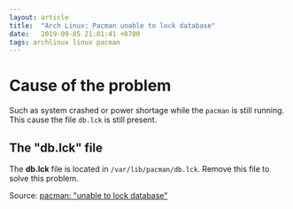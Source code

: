```yaml
---
layout: article
title:  "Arch Linux: Pacman unable to lock database"
date:   2019-09-05 21:01:41 +0700
tags: archlinux linux pacman
---
```

# Cause of the problem

Such as system crashed or power shortage while the `pacman` is still running. This cause the file `db.lck` is still present.

## The "db.lck" file

The **db.lck** file is located in `/var/lib/pacman/db.lck`. Remove this file to solve this problem.

Source: [pacman: "unable to lock database"](https://bbs.archlinux.org/viewtopic.php?id=149042)
